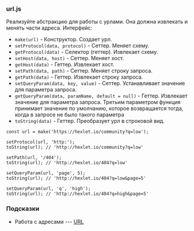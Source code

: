 ### url.js

Реализуйте абстракцию для работы с урлами. Она должна извлекать и менять части адреса. Интерфейс:

-   `make(url)` - Конструктор. Создает урл.
-   `setProtocol(data, protocol)` - Сеттер. Меняет схему.
-   `getProtocol(data)` - Селектор (геттер). Извлекает схему.
-   `setHost(data, host)` - Сеттер. Меняет хост.
-   `getHost(data)` - Геттер. Извлекает хост.
-   `setPath(data, path)` - Сеттер. Меняет строку запроса.
-   `getPath(data)` - Геттер. Извлекает строку запроса.
-   `setQueryParam(data, key, value)` - Сеттер. Устанавливает значение для параметра запроса.
-   `getQueryParam(data, paramName, default = null)` - Геттер. Извлекает значение для параметра запроса. Третьим параметром функция принимает значение по умолчанию, которое возвращается тогда, когда в запросе не было такого параметра
-   `toString(data)` - Геттер. Преобразует урл в строковой вид.

```
const url = make('https://hexlet.io/community?q=low');

setProtocol(url, 'http:');
toString(url); // 'http://hexlet.io/community?q=low'

setPath(url, '/404');
toString(url); // 'http://hexlet.io/404?q=low'

setQueryParam(url, 'page', 5);
toString(url); // 'http://hexlet.io/404?q=low&page=5'

setQueryParam(url, 'q', 'high');
toString(url); // 'http://hexlet.io/404?q=high&page=5'

```

### Подсказки

-   Работа с адресами --- [URL](https://nodejs.org/api/url.html)